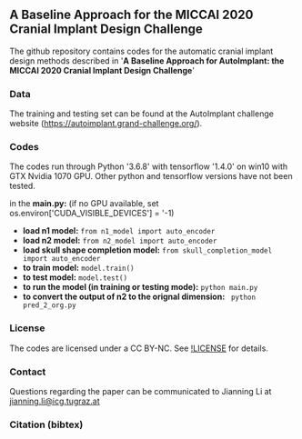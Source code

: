 ## A Baseline Approach for the MICCAI 2020 Cranial Implant Design Challenge

The github repository contains codes for the automatic cranial implant design methods described in '**A Baseline Approach for AutoImplant: the MICCAI 2020 Cranial Implant Design Challenge**'
### Data
The training and testing set can be found at the AutoImplant challenge website (https://autoimplant.grand-challenge.org/). 
### Codes
The codes run through Python '3.6.8' with tensorflow '1.4.0' on win10 with GTX Nvidia 1070 GPU. Other python and tensorflow versions have not been tested.

in the **main.py:** (if no GPU available, set os.environ['CUDA_VISIBLE_DEVICES'] = '-1)

* **load n1 model:**  ```from n1_model import auto_encoder```   
* **load n2 model:**  ```from n2_model import auto_encoder```
* **load skull shape completion model:**  ```from skull_completion_model import auto_encoder```
* **to train model:**  ```model.train()```
* **to test model:**   ```model.test()```
* **to run the model (in training or testing mode):** ```python main.py```
* **to convert the output of n2 to the orignal dimension:**  ``` python pred_2_org.py```

### License
The codes are licensed under a CC BY-NC. See [!LICENSE](https://github.com/Jianningli/autoimplant/blob/master/LICENSE) for details.

### Contact
Questions regarding the paper can be communicated to Jianning Li at jianning.li@icg.tugraz.at
### Citation (bibtex)



